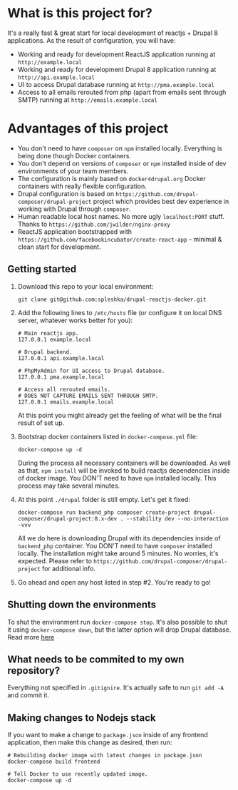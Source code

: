 # What is this project for?

It's a really fast & great start for local development of reactjs + Drupal 8 applications.
As the result of configuration, you will have:
- Working and ready for development ReactJS application running at `http://example.local`
- Working and ready for development Drupal 8 application running at `http://api.example.local`
- UI to access Drupal database running at `http://pma.example.local`
- Access to all emails rerouted from php (apart from emails sent through SMTP) running at `http://emails.example.local`

# Advantages of this project

- You don't need to have `composer` on `npm` installed locally. Everything is being done though Docker containers.
- You don't depend on versions of `composer` or `npm` installed inside of dev environments of your team members.
- The configuration is mainly based on `docker4drupal.org` Docker containers with really flexible configuration.
- Drupal configuration is based on `https://github.com/drupal-composer/drupal-project` project which provides best dev experience in working with Drupal through `composer`.
- Human readable local host names. No more ugly `localhost:PORT` stuff. Thanks to `https://github.com/jwilder/nginx-proxy`
- ReactJS application bootstrapped with `https://github.com/facebookincubator/create-react-app` - minimal & clean start for development.

## Getting started

1. Download this repo to your local environment:

    ```
    git clone git@github.com:spleshka/drupal-reactjs-docker.git
    ```

2. Add the following lines to `/etc/hosts` file (or configure it on local DNS server, whatever works better for you):

    ```
    # Main reactjs app.
    127.0.0.1 example.local
    
    # Drupal backend.
    127.0.0.1 api.example.local
    
    # PhpMyAdmin for UI access to Drupal database.
    127.0.0.1 pma.example.local
    
    # Access all rerouted emails.
    # DOES NOT CAPTURE EMAILS SENT THROUGH SMTP.
    127.0.0.1 emails.example.local
    ```
    
    At this point you might already get the feeling of what will be the final result of set up.

3. Bootstrap docker containers listed in `docker-compose.yml` file:

    ```
    docker-compose up -d
    ```

    During the process all necessary containers will be downloaded. As well as that, `npm install` will be invoked to build reactjs dependencies inside of docker image.
    You DON'T need to have `npm` installed locally. This process may take several minutes.

4. At this point `./drupal` folder is still empty. Let's get it fixed:

    ```
    docker-compose run backend_php composer create-project drupal-composer/drupal-project:8.x-dev . --stability dev --no-interaction -vvv
    ```

    All we do here is downloading Drupal with its dependencies inside of `backend_php` container.
    You DON'T need to have `composer` installed locally.
    The installation might take around 5 minutes. No worries, it's expected.
    Please refer to `https://github.com/drupal-composer/drupal-project` for additional info.

5. Go ahead and open any host listed in step #2. You're ready to go!


## Shutting down the environments

To shut the environment run `docker-compose stop`.
It's also possible to shut it using `docker-compose down`, but the latter option will drop Drupal database.
Read more [here](https://github.com/wodby/docker4drupal/blob/master/CHANGELOG.md#action-required-before-upgrading)


## What needs to be commited to my own repository?

Everything not specified in `.gitignire`. It's actually safe to run `git add -A` and commit it.


## Making changes to Nodejs stack

If you want to make a change to `package.json` inside of any frontend application, then make this change as desired, then run:

```
# Rebuilding docker image with latest changes in package.json
docker-compose build frontend

# Tell Docker to use recently updated image.
docker-compose up -d
```
